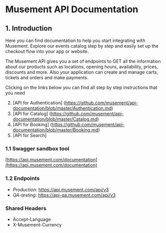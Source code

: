 # Musement API Documentation

## 1. Introduction

Here you can find documentation to help you start integrating with Musement. Explore our events catalog step by step and easily set up the checkout flow into your app or website.

The Musement API gives you a set of endpoints to GET all the information about our products such as locations, opening hours, availability, prices, discounts and more. Also your application can create and manage carts, tickets and orders and make payments.

Clicking on the links below you can find all step by step instructions that you need

2. [API for Authentication] (https://github.com/musement/api-documentation/blob/master/Authentication.md)
3. [API for Catalog] (https://github.com/musement/api-documentation/blob/master/Catalog.md)
4. [API for Booking] (https://github.com/musement/api-documentation/blob/master/Booking.md)
5. [API for Search]

### 1.1 Swagger sandbox tool

[https://api.musement.com/documentation](https://api.musement.com/documentation)

### 1.2 Endpoints

* *Production*: https://api.musement.com/api/v3
* *QA-testing*: https://api-qa.musement.com/api/v3

### Shared Headers

* Accept-Language
* X-Musement-Currency

